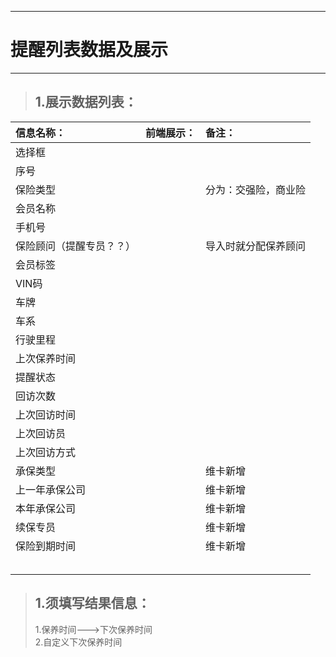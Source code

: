 
---

# 提醒列表数据及展示

---

> ## 1.展示数据列表：

| **信息名称：** | **前端展示：** | **备注：** |
| :--- | :--- | :--- |
| 选择框 |  |  |
| 序号 |  |  |
| 保险类型 |  | 分为：交强险，商业险 |
| 会员名称 |  |  |
| 手机号 |  |  |
| 保险顾问（提醒专员？？） |  | 导入时就分配保养顾问 |
| 会员标签 |  |  |
| VIN码 |  |  |
| 车牌 |  |  |
| 车系 |  |  |
| 行驶里程 |  |  |
| 上次保养时间 |  |  |
| 提醒状态 |  |  |
| 回访次数 |  |  |
| 上次回访时间 |  |  |
| 上次回访员 |  |  |
| 上次回访方式 |  |  |
| 承保类型 |  | 维卡新增 |
| 上一年承保公司 |  | 维卡新增 |
| 本年承保公司 |  | 维卡新增 |
| 续保专员 |  | 维卡新增 |
| 保险到期时间 |  | 维卡新增 |
|  |  |  |
|  |  |  |
|  |  |  |
|  |  |  |
|  |  |  |

> ## 1.须填写结果信息：
>
> 1.保养时间---&gt;下次保养时间  
> 2.自定义下次保养时间



